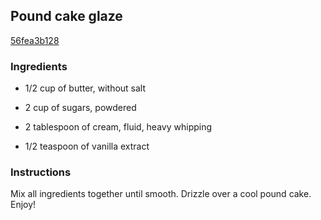 ## Pound cake glaze

[56fea3b128](https://cookpad.com/us/recipes/365445-pound-cake-glaze)

### Ingredients

 - 1/2 cup of butter, without salt

 - 2 cup of sugars, powdered

 - 2 tablespoon of cream, fluid, heavy whipping

 - 1/2 teaspoon of vanilla extract

### Instructions

Mix all ingredients together until smooth. Drizzle over a cool pound cake. Enjoy!